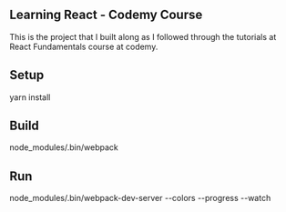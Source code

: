 ## Learning React - Codemy Course
This is the project that I built along as I followed through the tutorials at React Fundamentals course at codemy.

## Setup
yarn install

## Build
node_modules/.bin/webpack

## Run
node_modules/.bin/webpack-dev-server --colors --progress --watch


